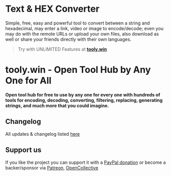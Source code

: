# Text & HEX Converter
 Simple, free, easy and powerful tool to convert between a string and hexadecimal, may enter a link, video or image to encode/decode; even you may do with the remote URLs or upload your own files, also download as well or share your friends directly with their own languages.

> Try with UNLIMITED Features at **[tooly.win](https://tooly.win/text-hex-converter.html)**

# tooly.win - Open Tool Hub by Any One for All

**Open tool hub for free to use by any one for every one with hundreds of tools for encoding, decoding, converting, filtering, replacing, generating strings, and much more that you could imagine.**

## Changelog
All updates & changelog listed [here](https://tooly.win/)

## Support us
If you like the project you can support it with a [PayPal donation](https://paypal.me/PREScriptZ) or become a backer/sponsor via [Patreon](https://patreon.com/toolywin), [OpenCollective](https://opencollective.com/toolywin)